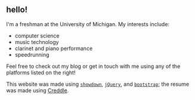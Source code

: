 ## hello!
I'm a freshman at the University of Michigan. My interests include:

* computer science
* music technology
* clarinet and piano performance
* speedrunning

Feel free to check out my blog or get in touch with me using any of the platforms listed on the right!

This website was made using [`showdown`](https://github.com/showdownjs/showdown), [`jQuery`](http://jquery.com), and [`bootstrap`](http://getbootstrap.com/); the resume was made using [Creddle](http://creddle.io).